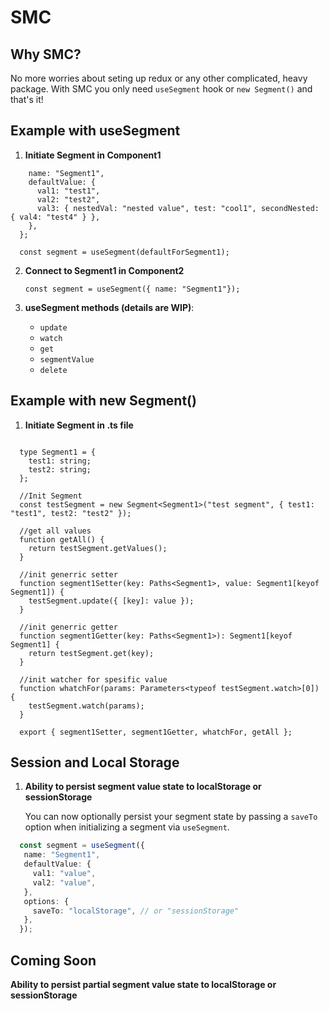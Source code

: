 # SMC

## Why SMC?

No more worries about seting up redux or any other complicated, heavy package.
With SMC you only need `useSegment` hook or `new Segment()` and that's it!

## Example with useSegment

1. **Initiate Segment in Component1**

```const defaultForSegment1 = {
    name: "Segment1",
    defaultValue: {
      val1: "test1",
      val2: "test2",
      val3: { nestedVal: "nested value", test: "cool1", secondNested: { val4: "test4" } },
    },
  };

  const segment = useSegment(defaultForSegment1);
```

2. **Connect to Segment1 in Component2**

   `const segment = useSegment({ name: "Segment1"});`

3. **useSegment methods (details are WIP)**:

   - `update`
   - `watch`
   - `get`
   - `segmentValue`
   - `delete`

## Example with new Segment()

1. **Initiate Segment in .ts file**

```//init schema fro the segment

  type Segment1 = {
    test1: string;
    test2: string;
  };

  //Init Segment
  const testSegment = new Segment<Segment1>("test segment", { test1: "test1", test2: "test2" });

  //get all values
  function getAll() {
    return testSegment.getValues();
  }

  //init generric setter
  function segment1Setter(key: Paths<Segment1>, value: Segment1[keyof Segment1]) {
    testSegment.update({ [key]: value });
  }

  //init generric getter
  function segment1Getter(key: Paths<Segment1>): Segment1[keyof Segment1] {
    return testSegment.get(key);
  }

  //init watcher for spesific value
  function whatchFor(params: Parameters<typeof testSegment.watch>[0]) {
    testSegment.watch(params);
  }

  export { segment1Setter, segment1Getter, whatchFor, getAll };

```

## Session and Local Storage

1. **Ability to persist segment value state to localStorage or sessionStorage**

   You can now optionally persist your segment state by passing a `saveTo` option when initializing a segment via `useSegment`.

  ```ts 
    const segment = useSegment({
     name: "Segment1",
     defaultValue: {
       val1: "value",
       val2: "value",
     },
     options: {
       saveTo: "localStorage", // or "sessionStorage"
     },
    });
  ```

## Coming Soon 
**Ability to persist partial segment value state to localStorage or sessionStorage**
